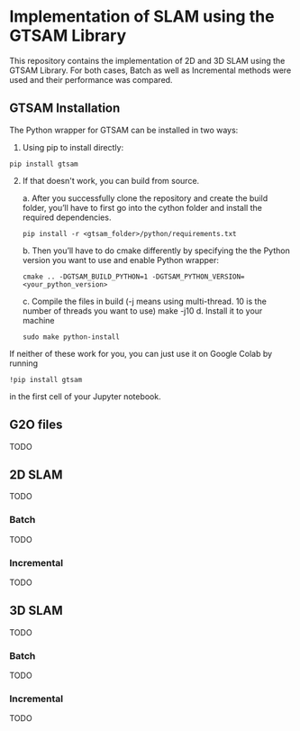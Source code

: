 # Implementation of SLAM using the GTSAM Library

This repository contains the implementation of 2D and 3D SLAM using the GTSAM Library. For both cases, Batch as well as Incremental methods were used and their performance was compared.

## GTSAM Installation

The Python wrapper for GTSAM can be installed in two ways:

1. Using pip to install directly:
``` 
pip install gtsam 
```
2. If that doesn't work, you can build from source. 

    a. After you successfully clone the repository and create the build folder, you’ll have to first go
    into the cython folder and install the required dependencies.
    ```
    pip install -r <gtsam_folder>/python/requirements.txt
    ```
    b. Then you’ll have to do cmake differently by specifying the the Python version you want to use
    and enable Python wrapper:
    ```
    cmake .. -DGTSAM_BUILD_PYTHON=1 -DGTSAM_PYTHON_VERSION=<your_python_version>
    ```
    c. Compile the files in build (-j means using multi-thread. 10 is the number of threads you want
    to use)
    make -j10
    d. Install it to your machine
    ```
    sudo make python-install
    ```

If neither of these work for you, you can just use it on Google Colab by running 
```
!pip install gtsam
```
in the first cell of your Jupyter notebook.

## G2O files

TODO

## 2D SLAM

TODO 

### Batch

TODO

### Incremental

TODO

## 3D SLAM

TODO

### Batch

TODO

### Incremental

TODO